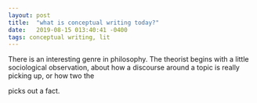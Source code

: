 ```yaml
---
layout: post
title:  "what is conceptual writing today?"
date:   2019-08-15 013:40:41 -0400
tags: conceptual writing, lit
---
```


There is an interesting genre in philosophy. The theorist begins with a little sociological
observation, about how a discourse around a topic is really picking up, or how two the 


picks out a fact. 


